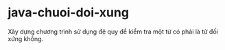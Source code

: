 # java-chuoi-doi-xung
Xây dựng chương trình sử dụng đệ quy để kiểm tra một từ có phải là từ đối xứng không.   

